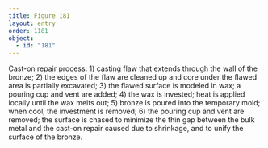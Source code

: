 ```yaml
---
title: Figure 181
layout: entry
order: 1181
object:
  - id: "181"
---
```


Cast-on repair process: 1) casting flaw that extends through the wall of the bronze; 2) the edges of the flaw are cleaned up and core under the flawed area is partially excavated; 3) the flawed surface is modeled in wax; a pouring cup and vent are added; 4) the wax is invested; heat is applied locally until the wax melts out; 5) bronze is poured into the temporary mold; when cool, the investment is removed; 6) the pouring cup and vent are removed; the surface is chased to minimize the thin gap between the bulk metal and the cast-on repair caused due to shrinkage, and to unify the surface of the bronze.
